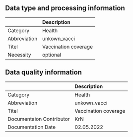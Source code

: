 ## Data type and processing information 

|              | Description          |
|:-------------|:---------------------|
| Category     | Health               |
| Abbreviation | unkown_vacci         |
| Titel        | Vaccination coverage |
| Necessity    | optional             |

## Data quality information 

|                          | Description          |
|:-------------------------|:---------------------|
| Category                 | Health               |
| Abbreviation             | unkown_vacci         |
| Titel                    | Vaccination coverage |
| Documentaion Contributor | KrN                  |
| Documentation Date       | 02.05.2022           |